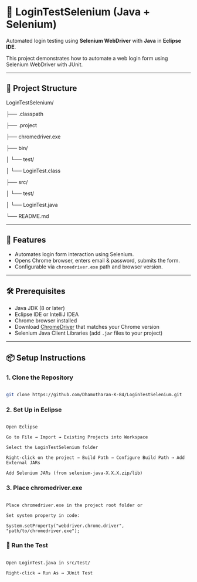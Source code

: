 # 🔐 LoginTestSelenium (Java + Selenium)

Automated login testing using **Selenium WebDriver** with **Java** in **Eclipse IDE**.

This project demonstrates how to automate a web login form using Selenium WebDriver with JUnit.

---

## 📂 Project Structure

LoginTestSelenium/

├── .classpath

├── .project

├── chromedriver.exe

├── bin/

│ └── test/

│ └── LoginTest.class

├── src/

│ └── test/

│ └── LoginTest.java

└── README.md


---

## 🚀 Features

- Automates login form interaction using Selenium.
- Opens Chrome browser, enters email & password, submits the form.
- Configurable via `chromedriver.exe` path and browser version.

---

## 🛠️ Prerequisites

- Java JDK (8 or later)
- Eclipse IDE or IntelliJ IDEA
- Chrome browser installed
- Download [ChromeDriver](https://sites.google.com/chromium.org/driver/) that matches your Chrome version
- Selenium Java Client Libraries (add `.jar` files to your project)

---

## 📦 Setup Instructions

### 1. Clone the Repository

```bash

git clone https://github.com/Dhamotharan-K-84/LoginTestSelenium.git

```

### 2. Set Up in Eclipse
```

Open Eclipse

Go to File → Import → Existing Projects into Workspace

Select the LoginTestSelenium folder

Right-click on the project → Build Path → Configure Build Path → Add External JARs

Add Selenium JARs (from selenium-java-X.X.X.zip/lib)

```
### 3. Place chromedriver.exe
```

Place chromedriver.exe in the project root folder or

Set system property in code:

System.setProperty("webdriver.chrome.driver", "path/to/chromedriver.exe");

```
### 🧪 Run the Test
```

Open LoginTest.java in src/test/

Right-click → Run As → JUnit Test
```